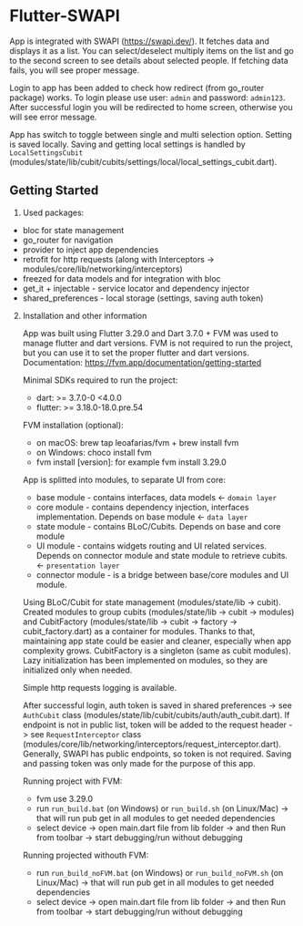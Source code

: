 # Flutter-SWAPI

App is integrated with SWAPI (https://swapi.dev/). It fetches data and displays it as a list. You can select/deselect multiply items on the list and go to the second screen to see details about selected people. If fetching data fails, you will see proper message.

Login to app has been added to check how redirect (from go_router package) works. To login please use user: `admin` and password: `admin123`.
After successful login you will be redirected to home screen, otherwise you will see error message.

App has switch to toggle between single and multi selection option. Setting is saved locally. Saving and getting local settings is handled by `LocalSettingsCubit` (modules/state/lib/cubit/cubits/settings/local/local_settings_cubit.dart).

## Getting Started

1. Used packages:

- bloc for state management
- go_router for navigation
- provider to inject app dependencies
- retrofit for http requests (along with Interceptors -> modules/core/lib/networking/interceptors)
- freezed for data models and for integration with bloc
- get_it + injectable - service locator and dependency injector
- shared_preferences - local storage (settings, saving auth token)

2. Installation and other information

   App was built using Flutter 3.29.0 and Dart 3.7.0 + FVM was used to manage flutter and dart versions. FVM is not required to run the project, but you can use it to set the proper flutter and dart versions. Documentation: https://fvm.app/documentation/getting-started

   Minimal SDKs required to run the project:

   - dart: >= 3.7.0-0 <4.0.0
   - flutter: >= 3.18.0-18.0.pre.54

   FVM installation (optional):

   - on macOS: brew tap leoafarias/fvm + brew install fvm
   - on Windows: choco install fvm
   - fvm install [version]: for example fvm install 3.29.0

   App is splitted into modules, to separate UI from core:

   - base module - contains interfaces, data models <- `domain layer`
   - core module - contains dependency injection, interfaces implementation. Depends on base module <- `data layer`
   - state module - contains BLoC/Cubits. Depends on base and core module
   - UI module - contains widgets routing and UI related services. Depends on connector module and state module to retrieve cubits. <- `presentation layer`
   - connector module - is a bridge between base/core modules and UI module.

   Using BLoC/Cubit for state management (modules/state/lib -> cubit). Created modules to group cubits (modules/state/lib -> cubit -> modules) and CubitFactory (modules/state/lib -> cubit -> factory -> cubit_factory.dart) as a container for modules. Thanks to that, maintaining app state could be easier and cleaner, especially when app complexity grows. CubitFactory is a singleton (same as cubit modules). Lazy initialization has been implemented on modules, so they are initialized only when needed.

   Simple http requests logging is available.

   After successful login, auth token is saved in shared preferences -> see `AuthCubit` class (modules/state/lib/cubit/cubits/auth/auth_cubit.dart). If endpoint is not in public list, token will be added to the request header -> see `RequestInterceptor` class (modules/core/lib/networking/interceptors/request_interceptor.dart). Generally, SWAPI has public endpoints, so token is not required. Saving and passing token was only made for the purpose of this app.

   Running project with FVM:

   - fvm use 3.29.0
   - run `run_build.bat` (on Windows) or `run_build.sh` (on Linux/Mac) -> that will run pub get in all modules to get needed dependencies
   - select device -> open main.dart file from lib folder -> and then Run from toolbar -> start debugging/run without debugging

   Running projected withouth FVM:

   - run `run_build_noFVM.bat` (on Windows) or `run_build_noFVM.sh` (on Linux/Mac) -> that will run pub get in all modules to get needed dependencies
   - select device -> open main.dart file from lib folder -> and then Run from toolbar -> start debugging/run without debugging

